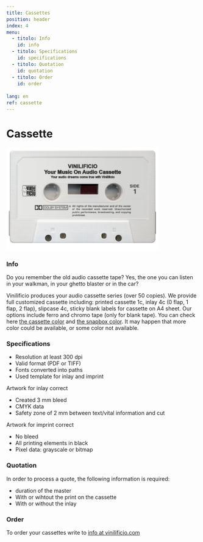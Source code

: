 ```yaml
---
title: Cassettes
position: header
index: 4
menu:
  - titolo: Info
    id: info
  - titolo: Specifications
    id: specifications
  - titolo: Quotation
    id: quotation
  - titolo: Order
    id: order

lang: en
ref: cassette
---
```

# Cassette

![cassetta](/img/cassette_vinilificio1.jpg)

### Info

Do you remember the old audio cassette tape? Yes, the one you can listen in your walkman, in your ghetto blaster or in the car?

Vinilificio produces your audio cassette series (over 50 copies). We provide full customized cassette including: printed cassette 1c, inlay 4c (0 flap, 1 flap, 2 flap), slipcase 4c, sticky blank labels for cassette on A4 sheet. Our options include ferro and chromo tape (only for blank tape). You can check here [the cassette color](https://vinilificio.github.io/img/Cassettes%20colors%20Vinilificio.pdf) and [the snapbox color](https://vinilificio.github.io/img/Snap%20box%20Vinilificio.pdf). It may happen that more color could be available, or some color not available.

### Specifications

* Resolution at least 300 dpi
* Valid format (PDF or TIFF)
* Fonts converted into paths
* Used template for inlay and imprint

Artwork for inlay correct

* Created 3 mm bleed
* CMYK data
* Safety zone of 2 mm between text/vital information
and cut

Artwork for imprint correct

* No bleed
* All printing elements in black
* Pixel data: grayscale or bitmap

### Quotation

In order to process a quote, the following information is required:

* duration of the master
* With or wihtout the print on the cassette
* With or without the inlay

### Order
To order your cassettes write to <a href="mailto:info@vinilificio.com">info at vinilificio.com</a>
